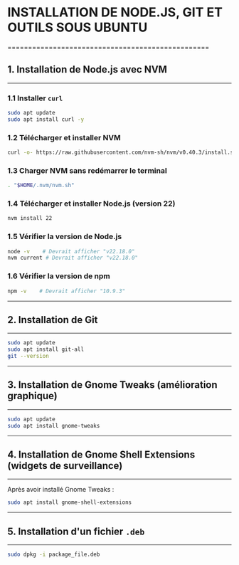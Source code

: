 # INSTALLATION DE NODE.JS, GIT ET OUTILS SOUS UBUNTU
=================================================

## 1. Installation de Node.js avec NVM
---------------------------------------

### 1.1 Installer `curl`
```bash
sudo apt update
sudo apt install curl -y
```

### 1.2 Télécharger et installer NVM
```bash
curl -o- https://raw.githubusercontent.com/nvm-sh/nvm/v0.40.3/install.sh | bash
```

### 1.3 Charger NVM sans redémarrer le terminal
```bash
. "$HOME/.nvm/nvm.sh"
```

### 1.4 Télécharger et installer Node.js (version 22)
```bash
nvm install 22
```

### 1.5 Vérifier la version de Node.js
```bash
node -v    # Devrait afficher "v22.18.0"
nvm current # Devrait afficher "v22.18.0"
```

### 1.6 Vérifier la version de npm
```bash
npm -v    # Devrait afficher "10.9.3"
```

---

## 2. Installation de Git
--------------------------
```bash
sudo apt update
sudo apt install git-all
git --version
```

---

## 3. Installation de Gnome Tweaks (amélioration graphique)
-----------------------------------------------------------
```bash
sudo apt update
sudo apt install gnome-tweaks
```

---

## 4. Installation de Gnome Shell Extensions (widgets de surveillance)
----------------------------------------------------------------------
Après avoir installé Gnome Tweaks :
```bash
sudo apt install gnome-shell-extensions
```

---

## 5. Installation d'un fichier `.deb`
--------------------------------------
```bash
sudo dpkg -i package_file.deb
```
